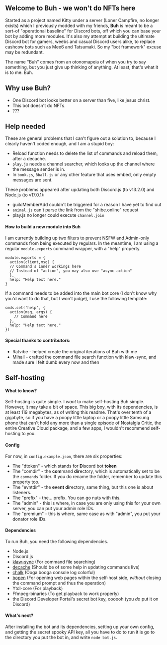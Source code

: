 ## __**Welcome to Buh - we won't do NFTs here**__
Started as a project named Kitty under a server (Loner Campfire, no longer exists) which I previously modded with my friends, **Buh** is meant to be a sort-of "operational baseline" for Discord bots, off which you can base your bot by adding more modules. It's also my attempt at building the ultimate Discord bot for gamers, weebs and casual Discord users alike, to replace cashcow bots such as Mee6 and Tatsumaki. So my "bot framework" excuse may be redundant.

The name "Buh" comes from an otonomapeia of when you try to say something, but you just give up thinking of anything. At least, that's what it is to me. Buh.

## **Why use Buh?**
- One Discord bot looks better on a server than five, like jesus christ.
- This bot doesn't do NFTs.
- ???

## **Help needed**
These are general problems that I can't figure out a solution to, because I clearly haven't coded enough, and I am a stupid boy:
- Reload function needs to delete the list of commands and reload them, after a decache.
- ``play.js`` needs a channel searcher, which looks up the channel where the message sender is in.
- In ``bonk.js``, ``8ball.js`` or any other feature that uses embed, only empty messages are sent.

These problems appeared after updating both Discord.js (to v13.2.0) and Node.js (to v17.0.1):
- guildMemberAdd couldn't be triggered for a reason I have yet to find out
- ``animal.js`` can't parse the link from the "shibe.online" request
- play.js no longer could execute ``channel.join``

#### How to build a new module into Buh
I am currently building up two filters to prevent NSFW and Admin-only commands from being executed by regulars. In the meantime, I am using a regular ``module.exports`` command wrapper, with a "help" property.
```
module.exports = {
  action(client,msg) {
  // Command's inner workings here
  // Instead of "action", you may also use "async action"
  },
  help: "Help text here."
}
```
If a command needs to be added into the main bot core (I don't know why you'd want to do that, but I won't judge), I use the following template:
```
cmds.set('help', {
  action(msg, args) {
    // Command here
  },
  help: "Help text here."
})
```
#### Special thanks to contributors:
- Ratvibe - helped create the original iterations of Buh with me
- Mihail - crafted the command file search function with klaw-sync, and made sure I felt dumb every now and then

## **Self-hosting**
#### What to know?
Self-hosting is quite simple. I *want* to make self-hosting Buh simple. However, it may take a bit of space. This big boy, with its dependencies, is at least 119 megabytes, as of writing this readme. That's over tenth of a gigabyte, so if you have a poopy little laptop or a poopy little Samsung phone that can't hold any more than a single episode of Nostalgia Critic, the entire Creative Cloud package, and a few apps, I wouldn't recommend self-hosting to you.
#### Config
For now, in ``config.example.json``, there are six properties:
* The "dtoken" - which stands for **D**iscord bot **token**
* The "comdir" - the **com**mand **dir**ectory, which is automatically set to be the ``commands`` folder. If you do rename the folder, remember to update this property too.
* The "evntdir" - the **ev**e**nt** **dir**ectory, same thing, but this one is about listeners.
* The "prefix" - the... prefix. You can go nuts with this.
* The "admin" - this is where, in case you are only using this for your own server, you can put your admin role IDs.
* The "premium" - this is where, same case as with "admin", you put your donator role IDs.

#### Dependencies
To run Buh, you need the following dependencies.
- Node.js
- Discord.js
- [klaw-sync](https://www.npmjs.com/package/klaw-sync) (For command file searching)
- [decache](https://www.npmjs.com/package/decache) (Should be of some help in updating commands live)
- [chalk](https://www.npmjs.com/package/chalk) (Ooga booga console log colorful)
- [bopen](https://www.npmjs.com/package/bopen) (For opening web pages within the self-host side, *without* closing the command prompt and thus the operation)
- Ytdl-core (For playback)
- Ffmpeg-binaries (To get playback to work properly)
- the Discord Developer Portal's secret bot key, oooooh (you *do* put it on Discord)

#### What's next?
After installing the bot and its dependencies, setting up your own config, and getting the secret spooky API key, all you have to do to run it is go to the directory you put the bot in, and write ``node bot.js``.
